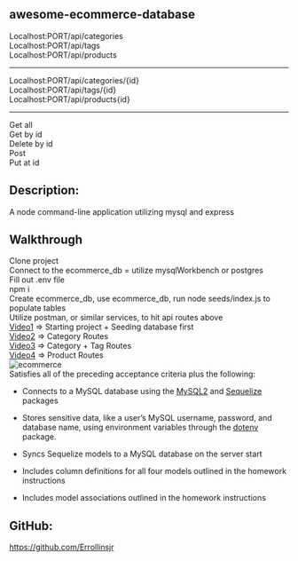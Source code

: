 ## awesome-ecommerce-database

Localhost:PORT/api/categories
</br>
Localhost:PORT/api/tags
</br>
Localhost:PORT/api/products

---

Localhost:PORT/api/categories/{id}
</br>
Localhost:PORT/api/tags/{id}
</br>
Localhost:PORT/api/products{id}

---

Get all
</br>
Get by id
</br>
Delete by id
</br>
Post
</br>
Put at id

## Description:

A node command-line application utilizing mysql and express

## Walkthrough

Clone project
</br>
Connect to the ecommerce_db = utilize mysqlWorkbench or postgres
</br>
Fill out .env file
</br>
npm i
</br>
Create ecommerce_db, use ecommerce_db, run node seeds/index.js to populate tables
</br>
Utilize postman, or similar services, to hit api routes above
</br>
[Video1](https://vimeo.com/578308253) => Starting project + Seeding database first
</br>
[Video2](https://vimeo.com/578308538) => Category Routes
</br>
[Video3](https://vimeo.com/578308827) => Category + Tag Routes
</br>
[Video4](https://vimeo.com/578308984) => Product Routes
</br>
![ecommerce](https://user-images.githubusercontent.com/43302610/126735586-9d92b149-1a30-49ad-8158-f3c0b58f2dab.jpg)
</br>
Satisfies all of the preceding acceptance criteria plus the following:

- Connects to a MySQL database using the [MySQL2](https://www.npmjs.com/package/mysql) and [Sequelize](https://www.npmjs.com/package/sequelize) packages

- Stores sensitive data, like a user’s MySQL username, password, and database name, using environment variables through the [dotenv](https://www.npmjs.com/package/dotenv) package.

- Syncs Sequelize models to a MySQL database on the server start

- Includes column definitions for all four models outlined in the homework instructions

- Includes model associations outlined in the homework instructions

## GitHub:

https://github.com/Errollinsjr
